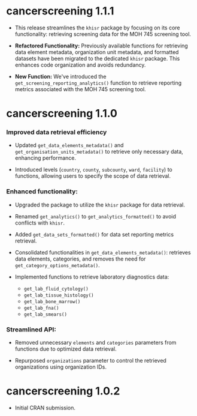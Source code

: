 # cancerscreening 1.1.1

* This release streamlines the `khisr` package by focusing on its core functionality: 
  retrieving screening data for the MOH 745 screening tool.

* **Refactored Functionality:** Previously available functions for retrieving data 
  element metadata, organization unit metadata, and formatted datasets have been 
  migrated to the dedicated `khisr` package. This enhances code organization and 
  avoids redundancy.
  
* **New Function:** We've introduced the `get_screening_reporting_analytics()`
  function to retrieve reporting metrics associated with the MOH 745 screening 
  tool.

# cancerscreening 1.1.0

### Improved data retrieval efficiency

* Updated `get_data_elements_metadata()` and `get_organisation_units_metadata()` to retrieve only necessary data, enhancing performance.
 
* Introduced levels (`country`, `county`, `subcounty`, `ward`, `facility`) to functions, allowing users to specify the scope of data retrieval.

### Enhanced functionality:

* Upgraded the package to utilize the `khisr` package for data retrieval.

* Renamed `get_analytics()` to `get_analytics_formatted()` to avoid conflicts with `khisr`.

* Added `get_data_sets_formatted()` for data set reporting metrics retrieval.

* Consolidated functionalities in `get_data_elements_metadata()`: retrieves data elements, categories, and removes the need for `get_category_options_metadata()`.

* Implemented functions to retrieve laboratory diagnostics data:
  - `get_lab_fluid_cytology()`
  - `get_lab_tissue_histology()`
  - `get_lab_bone_marrow()`
  - `get_lab_fna()`
  - `get_lab_smears()`
  
### Streamlined API:

* Removed unnecessary `elements` and `categories` parameters from functions due to optimized data retrieval.

* Repurposed `organizations` parameter to control the retrieved organizations using organization IDs.

# cancerscreening 1.0.2

* Initial CRAN submission.
